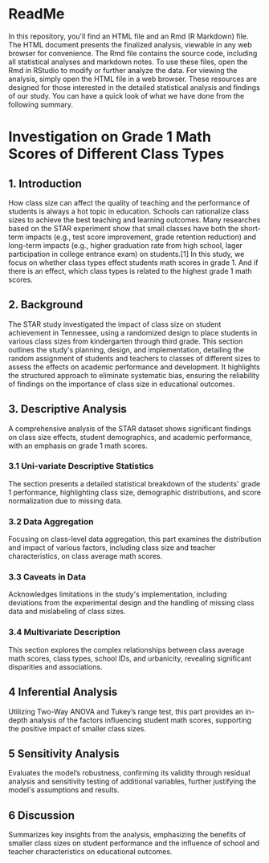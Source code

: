 # ReadMe

In this repository, you'll find an HTML file and an Rmd (R Markdown) file. The HTML document presents the finalized analysis, viewable in any web browser for convenience. The Rmd file contains the source code, including all statistical analyses and markdown notes. To use these files, open the Rmd in RStudio to modify or further analyze the data. For viewing the analysis, simply open the HTML file in a web browser. These resources are designed for those interested in the detailed statistical analysis and findings of our study. You can have a quick look of what we have done from the following summary.



# Investigation on Grade 1 Math Scores of Different Class Types

## 1. Introduction
How class size can affect the quality of teaching and the performance of students is always a hot topic in education. Schools can rationalize class sizes to achieve the best teaching and learning outcomes. Many researches based on the STAR experiment show that small classes have both the short-term impacts (e.g., test score improvement, grade retention reduction) and long-term impacts (e.g., higher graduation rate from high school, lager participation in college entrance exam) on students.[1] In this study, we focus on whether class types effect students math scores in grade 1. And if there is an effect, which class types is related to the highest grade 1 math scores.

## 2. Background
The STAR study investigated the impact of class size on student achievement in Tennessee, using a randomized design to place students in various class sizes from kindergarten through third grade. This section outlines the study's planning, design, and implementation, detailing the random assignment of students and teachers to classes of different sizes to assess the effects on academic performance and development. It highlights the structured approach to eliminate systematic bias, ensuring the reliability of findings on the importance of class size in educational outcomes.

## 3. Descriptive Analysis
A comprehensive analysis of the STAR dataset shows significant findings on class size effects, student demographics, and academic performance, with an emphasis on grade 1 math scores.

### 3.1 Uni-variate Descriptive Statistics
The section presents a detailed statistical breakdown of the students' grade 1 performance, highlighting class size, demographic distributions, and score normalization due to missing data.

### 3.2 Data Aggregation
Focusing on class-level data aggregation, this part examines the distribution and impact of various factors, including class size and teacher characteristics, on class average math scores.

### 3.3 Caveats in Data
Acknowledges limitations in the study's implementation, including deviations from the experimental design and the handling of missing class data and mislabeling of class sizes.

### 3.4 Multivariate Description
This section explores the complex relationships between class average math scores, class types, school IDs, and urbanicity, revealing significant disparities and associations.

## 4 Inferential Analysis
Utilizing Two-Way ANOVA and Tukey’s range test, this part provides an in-depth analysis of the factors influencing student math scores, supporting the positive impact of smaller class sizes.

## 5 Sensitivity Analysis
Evaluates the model’s robustness, confirming its validity through residual analysis and sensitivity testing of additional variables, further justifying the model's assumptions and results.

## 6 Discussion
Summarizes key insights from the analysis, emphasizing the benefits of smaller class sizes on student performance and the influence of school and teacher characteristics on educational outcomes.
